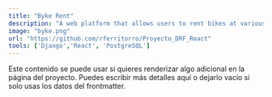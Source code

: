 ```yaml
---
title: "Byke Rent"
description: "A web platform that allows users to rent bikes at various city locations — promoting fast, affordable, and eco-friendly urban transportation."
image: "byke.png"
url: "https://github.com/rferritorro/Proyecto_DRF_React"
tools: ['Django','React', 'PostgreSQL']
---
```


Este contenido se puede usar si quieres renderizar algo adicional en la página del proyecto. Puedes escribir más detalles aquí o dejarlo vacío si solo usas los datos del frontmatter.
